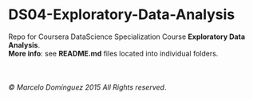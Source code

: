 # DS04-Exploratory-Data-Analysis
Repo for Coursera DataScience Specialization Course **Exploratory Data Analysis**. <br>
**More info**: see **README.md** files located into individual folders.
<br><br><br><br>
*© Marcelo Domínguez 2015 All Rights reserved*.
